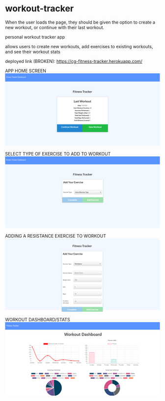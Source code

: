 # workout-tracker
When the user loads the page, they should be given the option to create a new workout, or continue with their last workout.

personal workout tracker app

allows users to create new workouts, add exercises to existing workouts, and see their workout stats

deployed link (BROKEN): https://cg-fitness-tracker.herokuapp.com/

APP HOME SCREEN
![APP HOME SCREEN](./public/assets/images/home-screen.PNG)


SELECT TYPE OF EXERCISE TO ADD TO WORKOUT
![select type of exercise to add to workout](./public/assets/images/add-exercise.PNG)

ADDING A RESISTANCE EXERCISE TO WORKOUT
![adding a resistance workout'](./public/assets/images/resistance.PNG)

WORKOUT DASHBOARD/STATS
!['workout dashboard/stats'](./public/assets/images/dashboard.PNG)
